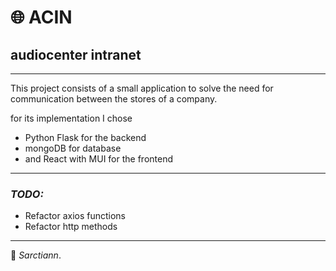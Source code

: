 # 🌐 ACIN
## audiocenter intranet

***

This project consists of a small application to solve the need for communication between the stores of a company.

for its implementation I chose 

+ Python Flask for the backend
+ mongoDB for database
+ and React with MUI for the frontend

***

### *TODO:*
+ Refactor axios functions
+ Refactor http methods


***

🏹 *Sarctiann*.

